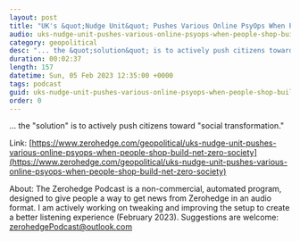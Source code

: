 ```yaml
---
layout: post
title: "UK's &quot;Nudge Unit&quot; Pushes Various Online PsyOps When People Shop To Build &quot;Net Zero Society&quot;"
audio: uks-nudge-unit-pushes-various-online-psyops-when-people-shop-build-net-zero-society-9
category: geopolitical
desc: "... the &quot;solution&quot; is to actively push citizens toward &quot;social transformation.&quot;"
duration: 00:02:37
length: 157
datetime: Sun, 05 Feb 2023 12:35:00 +0000
tags: podcast
guid: uks-nudge-unit-pushes-various-online-psyops-when-people-shop-build-net-zero-society-0
order: 0
---
```

... the &quot;solution&quot; is to actively push citizens toward &quot;social transformation.&quot;

Link: [https://www.zerohedge.com/geopolitical/uks-nudge-unit-pushes-various-online-psyops-when-people-shop-build-net-zero-society](https://www.zerohedge.com/geopolitical/uks-nudge-unit-pushes-various-online-psyops-when-people-shop-build-net-zero-society)

About: The Zerohedge Podcast is a non-commercial, automated program, designed to give people a way to get news from Zerohedge in an audio format.  I am actively working on tweaking and improving the setup to create a better listening experience (February 2023).  Suggestions are welcome: [zerohedgePodcast@outlook.com](mailto:zerohedgePodcast@outlook.com)